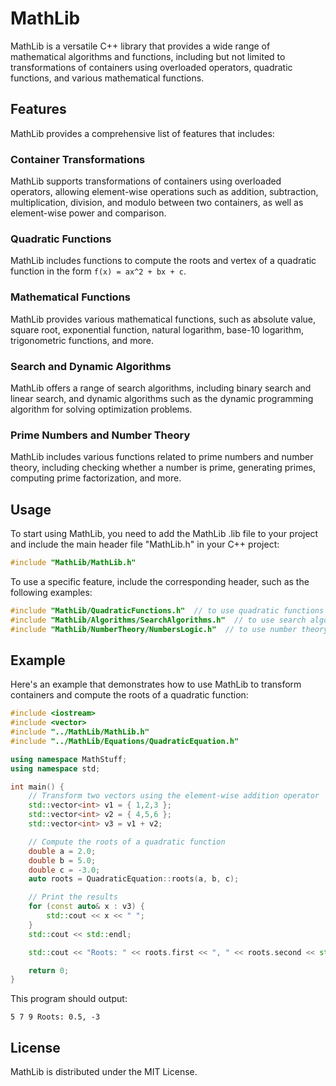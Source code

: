 # MathLib

MathLib is a versatile C++ library that provides a wide range of mathematical algorithms and functions, including but not limited to transformations of containers using overloaded operators, quadratic functions, and various mathematical functions.

## Features

MathLib provides a comprehensive list of features that includes:

### Container Transformations

MathLib supports transformations of containers using overloaded operators, allowing element-wise operations such as addition, subtraction, multiplication, division, and modulo between two containers, as well as element-wise power and comparison.

### Quadratic Functions

MathLib includes functions to compute the roots and vertex of a quadratic function in the form `f(x) = ax^2 + bx + c`.

### Mathematical Functions

MathLib provides various mathematical functions, such as absolute value, square root, exponential function, natural logarithm, base-10 logarithm, trigonometric functions, and more.

### Search and Dynamic Algorithms

MathLib offers a range of search algorithms, including binary search and linear search, and dynamic algorithms such as the dynamic programming algorithm for solving optimization problems.

### Prime Numbers and Number Theory

MathLib includes various functions related to prime numbers and number theory, including checking whether a number is prime, generating primes, computing prime factorization, and more.

## Usage

To start using MathLib, you need to add the MathLib .lib file to your project and include the main header file "MathLib.h" in your C++ project:

```CPP
#include "MathLib/MathLib.h" 
```
To use a specific feature, include the corresponding header, such as the following examples:

```CPP
#include "MathLib/QuadraticFunctions.h"  // to use quadratic functions
#include "MathLib/Algorithms/SearchAlgorithms.h"  // to use search algorithms
#include "MathLib/NumberTheory/NumbersLogic.h"  // to use number theory functions
```

## Example

Here's an example that demonstrates how to use MathLib to transform containers and compute the roots of a quadratic function:


```CPP
#include <iostream>
#include <vector>
#include "../MathLib/MathLib.h"
#include "../MathLib/Equations/QuadraticEquation.h"

using namespace MathStuff;
using namespace std;

int main() {
    // Transform two vectors using the element-wise addition operator
    std::vector<int> v1 = { 1,2,3 };
    std::vector<int> v2 = { 4,5,6 };
    std::vector<int> v3 = v1 + v2;

    // Compute the roots of a quadratic function
    double a = 2.0;
    double b = 5.0;
    double c = -3.0;
    auto roots = QuadraticEquation::roots(a, b, c);

    // Print the results
    for (const auto& x : v3) {
        std::cout << x << " ";
    }
    std::cout << std::endl;

    std::cout << "Roots: " << roots.first << ", " << roots.second << std::endl;

    return 0;
}
```

This program should output:

`5 7 9 Roots: 0.5, -3`

## License

MathLib is distributed under the MIT License.
